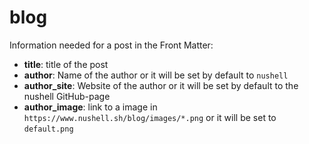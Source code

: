 # blog

Information needed for a post in the Front Matter:

* **title**: title of the post
* **author**: Name of the author or it will be set by default to `nushell`
* **author_site**: Website of the author or it will be set by default to the nushell GitHub-page
* **author_image**: link to a image in `https://www.nushell.sh/blog/images/*.png` or it will be set to `default.png`

